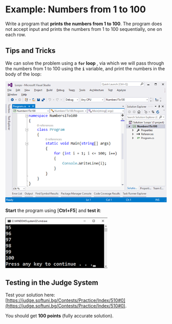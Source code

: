 # Example: Numbers from 1 to 100

Write a program that **prints the numbers from 1 to 100**. The program does not accept input and prints the numbers from 1 to 100 sequentially, one on each row.

## Tips and Tricks

We can solve the problem using a **`for` loop** , via which we will pass through the numbers from 1 to 100 using the **`i`** variable, and print the numbers in the body of the loop:

![](/assets/chapter-5-images/01.Numbers-1-to-100-01.png)

**Start** the program using [**Ctrl+F5**] and **test it**:

![](/assets/chapter-5-images/01.Numbers-1-to-100-02.png)

## Testing in the Judge System

Test your solution here: [https://judge.softuni.bg/Contests/Practice/Index/510#0](https://judge.softuni.bg/Contests/Practice/Index/510#0).

You should get **100 points** (fully accurate solution).
